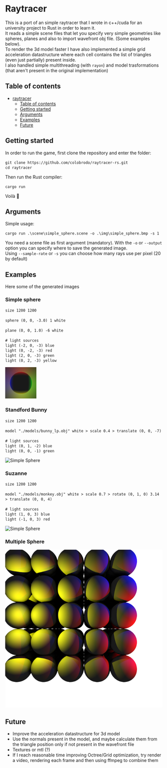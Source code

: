 # Raytracer

This is a port of an simple raytracer that I wrote in c++/cuda for an university project to Rust in order to learn it.   
It reads a simple scene files that let you specify very simple geometries like spheres, planes and also to import wavefront obj file. (Some examples below).   
To render the 3d model faster I have also implemented a simple grid acceleration datastructure where each cell contains the list of triangles (even just partially) present inside.     
I also handled simple multithreading (with `rayon`) and model trasformations (that aren't present in the original implementation)  

## Table of contents

- [raytracer](#raytracer)
  - [Table of contents](#table-of-contents)
  - [Getting started](#getting-started)
  - [Arguments](#arguments)
  - [Examples](#examples)
  - [Future](#future)

## Getting started

In order to run the game, first clone the repository and enter the folder:

    git clone https://github.com/colobrodo/raytracer-rs.git
    cd raytracer

Then run the Rust compiler:

    cargo run

Voilà :tada:

## Arguments

Simple usage:    

    cargo run .\scene\simple_sphere.scene -o .\img\simple_sphere.bmp -s 1

You need a scene file as first argument (mandatory).
With the `-o` or `--output` option you can specify where to save the generated image.   
Using `--sample-rate` or `-s` you can choose how many rays use per pixel (20 by default)

## Examples

Here some of the generated images  

### Simple sphere

    size 1200 1200

    sphere (0, 0, -3.0) 1 white

    plane (0, 0, 1.0) -6 white

    # light sources
    light (-2, 0, -3) blue
    light (0, -2, -3) red
    light (2, 0, -3) green
    light (0, 2, -3) yellow

![Simple Sphere](./img/simple_sphere.bmp)

### Standford Bunny

    size 1200 1200

    model "./models/bunny_lp.obj" white > scale 0.4 > translate (0, 0, -7)

    # light sources
    light (0, 1, -2) blue
    light (0, 0, -1) green

![Simple Sphere](./img/bunny.bmp)

### Suzanne
    size 1200 1200

    model "./models/monkey.obj" white > scale 0.7 > rotate (0, 1, 0) 3.14 > translate (0, 0, 4)

    # light sources
    light (1, 0, 3) blue
    light (-1, 0, 3) red

![Simple Sphere](./img/monkey.bmp)

### Multiple Sphere

![Multiple Spheres](./img/multisphere.bmp)

## Future

- Improve the acceleration datastructure for 3d model   
- Use the normals present in the model, and maybe calculate them from the triangle position only if not present in the wavefront file
- Textures or mtl (?)
- If I reach reasonable time improving Octree/Grid optimization, try render a video, rendering each frame and then using ffmpeg to combine them  
